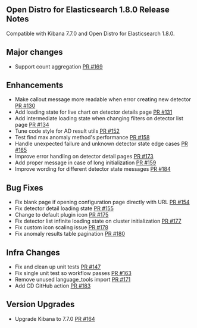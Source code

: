 ## Open Distro for Elasticsearch 1.8.0 Release Notes

Compatible with Kibana 7.7.0 and Open Distro for Elasticsearch 1.8.0.

## Major changes

- Support count aggregation [PR #169](https://github.com/opendistro-for-elasticsearch/anomaly-detection-kibana-plugin/pull/169)

## Enhancements

- Make callout message more readable when error creating new detector [PR #130](https://github.com/opendistro-for-elasticsearch/anomaly-detection-kibana-plugin/pull/130)
- Add loading state for live chart on detector details page [PR #131](https://github.com/opendistro-for-elasticsearch/anomaly-detection-kibana-plugin/pull/131)
- Add intermediate loading state when changing filters on detector list page [PR #134](https://github.com/opendistro-for-elasticsearch/anomaly-detection-kibana-plugin/pull/134)
- Tune code style for AD result utils [PR #152](https://github.com/opendistro-for-elasticsearch/anomaly-detection-kibana-plugin/pull/152)
- Test find max anomaly method's performance [PR #158](https://github.com/opendistro-for-elasticsearch/anomaly-detection-kibana-plugin/pull/158)
- Handle unexpected failure and unknown detector state edge cases [PR #165](https://github.com/opendistro-for-elasticsearch/anomaly-detection-kibana-plugin/pull/165)
- Improve error handling on detector detail pages [PR #173](https://github.com/opendistro-for-elasticsearch/anomaly-detection-kibana-plugin/pull/173)
- Add proper message in case of long initialization [PR #159](https://github.com/opendistro-for-elasticsearch/anomaly-detection-kibana-plugin/pull/159)
- Improve wording for different detector state messages [PR #184](https://github.com/opendistro-for-elasticsearch/anomaly-detection-kibana-plugin/pull/184)

## Bug Fixes

- Fix blank page if opening configuration page directly with URL [PR #154](https://github.com/opendistro-for-elasticsearch/anomaly-detection-kibana-plugin/pull/154)
- Fix detector detail loading state [PR #155](https://github.com/opendistro-for-elasticsearch/anomaly-detection-kibana-plugin/pull/155)
- Change to default plugin icon [PR #175](https://github.com/opendistro-for-elasticsearch/anomaly-detection-kibana-plugin/pull/175)
- Fix detector list infinite loading state on cluster initialization [PR #177](https://github.com/opendistro-for-elasticsearch/anomaly-detection-kibana-plugin/pull/177)
- Fix custom icon scaling issue [PR #178](https://github.com/opendistro-for-elasticsearch/anomaly-detection-kibana-plugin/pull/178)
- Fix anomaly results table pagination [PR #180](https://github.com/opendistro-for-elasticsearch/anomaly-detection-kibana-plugin/pull/180)

## Infra Changes

- Fix and clean up unit tests [PR #147](https://github.com/opendistro-for-elasticsearch/anomaly-detection-kibana-plugin/pull/147)
- Fix single unit test so workflow passes [PR #163](https://github.com/opendistro-for-elasticsearch/anomaly-detection-kibana-plugin/pull/163)
- Remove unused language_tools import [PR #171](https://github.com/opendistro-for-elasticsearch/anomaly-detection-kibana-plugin/pull/171)
- Add CD GitHub action [PR #183](https://github.com/opendistro-for-elasticsearch/anomaly-detection-kibana-plugin/pull/183)

## Version Upgrades

- Upgrade Kibana to 7.7.0 [PR #164](https://github.com/opendistro-for-elasticsearch/anomaly-detection-kibana-plugin/pull/164)
